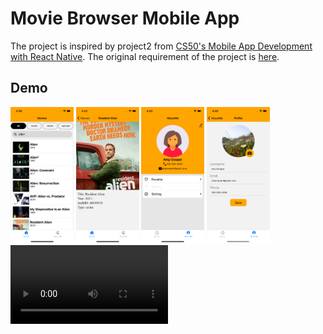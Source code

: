 # Movie Browser Mobile App

The project is inspired by project2 from [CS50's Mobile App Development with React Native](https://www.edx.org/course/cs50s-mobile-app-development-with-react-native).
The original requirement of the project is [here](./statics/cs50_project2_README.md). 


## Demo
<div style="flex-direction: row">
<img src='./statics/home.png' width='20%'/>
<img src='./statics/detail.png' width='20%'/>
<img src='./statics/profile.png' width='20%'/>
<img src='./statics/edit_profile.png' width='20%'/>
</div>

<video src='./statics/demo.mp4' width='50%'/>

## Reusable Components  
- ButtonGroup
- Searchbar
- User profile 
- Editing profile
- List with swipeable row
